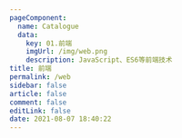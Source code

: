 ```yaml
---
pageComponent: 
  name: Catalogue
  data: 
    key: 01.前端
    imgUrl: /img/web.png
    description: JavaScript、ES6等前端技术
title: 前端
permalink: /web
sidebar: false
article: false
comment: false
editLink: false
date: 2021-08-07 18:40:22
---
```


